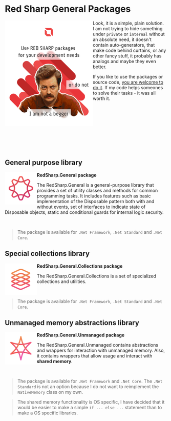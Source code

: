 # Red Sharp General Packages

<img src="Assets/Advertisement.png" width="275" align="left"/>

Look, it is a simple, plain solution. I am not trying to hide something under `private` or `internal` without an absolute need, it doesn't contain auto-generators, that make code behind curtains, or any other fancy stuff, it probably has analogs and maybe they even better.

If you like to use the packages or source code, [you are welcome to do it](LICENSE). If my code helps someones to solve their tasks - it was all worth it.

<br/><br/><br/><br/><br/><br/><br/><br/>

## General purpose library

<img src="Source/RedSharp.General/PackageIcon.png" width="100" align="left"/>

**RedSharp.General package**

The RedSharp.General is a general-purpose library that provides a set of utility classes and methods for common programming tasks. It includes features such as basic implementation of the Disposable pattern both with and without events, set of interfaces to indicate state of Disposable objects, static and conditional guards for internal logic security.

<br/>

>The package is available for `.Net Framework`, `.Net Standard` and `.Net Core`.

## Special collections library

<img src="Source/RedSharp.General.Collections/PackageIcon.png" width="100" align="left"/>

**RedSharp.General.Collections package**

The RedSharp.General.Collections is a set of specialized collections and utilities.

<br/>

>The package is available for `.Net Framework`, `.Net Standard` and `.Net Core`.


## Unmanaged memory abstractions library

<img src="Source/RedSharp.General.Unmanaged/PackageIcon.png" width="100" align="left"/>

**RedSharp.General.Unmanaged package**

The RedSharp.General.Unmanaged contains abstractions and wrappers for interaction with unmanaged memory. Also, it contains wrappers that allow usage and interact with **shared memory**.

<br/>

>The package is available for `.Net Framework` and `.Net Core`. The `.Net Standard` is not an option because I do not want to reimplement the `NativeMemory` class on my own.

>The shared memory functionality is OS specific, I have decided that it would be easier to make a simple `if ... else ...` statement than to make a OS specific libraries.
